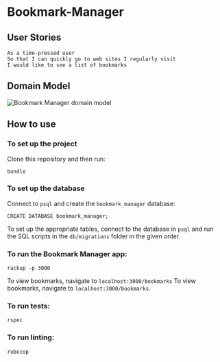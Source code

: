 # Bookmark-Manager

## User Stories
```
As a time-pressed user
So that I can quickly go to web sites I regularly visit
I would like to see a list of bookmarks
```
## Domain Model
![Bookmark Manager domain model](./public/images/bookmark_manager_1.png)
## How to use
### To set up the project
Clone this repository and then run:
```
bundle
```

### To set up the database

Connect to `psql` and create the `bookmark_manager` database:

```
CREATE DATABASE bookmark_manager;
```

To set up the appropriate tables, connect to the database in `psql` and run the SQL scripts in the `db/migrations` folder in the given order.

### To run the Bookmark Manager app:

```
rackup -p 3000
```

To view bookmarks, navigate to `localhost:3000/bookmarks`
To view bookmarks, navigate to `localhost:3000/bookmarks`.

### To run tests:

```
rspec
```
### To run linting:
```
rubocop
```
